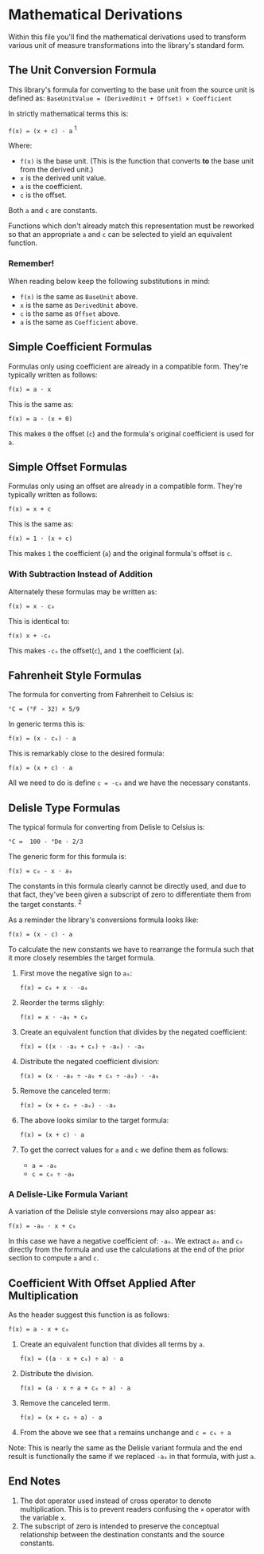 # Mathematical Derivations

Within this file you'll find the mathematical derivations used to transform various unit of measure transformations into the library's standard form.

## The Unit Conversion Formula

This library's formula for converting to the base unit from the source unit is defined as:
`BaseUnitValue = (DerivedUnit + Offset) × Coefficient`

In strictly mathematical terms this is:

`f(x) = (x + c) ⋅ a` <sup>1</sup>

Where:
- `f(x)` is the base unit. (This is the function that converts **to** the base unit from the derived unit.)
- `x` is the derived unit value.
- `a` is the coefficient.
- `c` is the offset.

Both `a` and `c` are constants.

Functions which don't already match this representation must be reworked so that an appropriate `a` and `c` can be selected to yield an equivalent function.

### Remember!

When reading below keep the following substitutions in mind:

- `f(x)` is the same as `BaseUnit` above.
- `x` is the same as `DerivedUnit` above.
- `c` is the same as `Offset` above.
- `a` is the same as `Coefficient` above.

## Simple Coefficient Formulas

Formulas only using coefficient are already in a compatible form. They're typically written as follows:

`f(x) = a ⋅ x`

This is the same as:

`f(x) = a ⋅ (x + 0)`

This makes `0` the offset (`c`) and the formula's original coefficient is used for `a`.

## Simple Offset Formulas

Formulas only using an offset are already in a compatible form. They're typically written as follows:

`f(x) = x + c` 

This is the same as: 

`f(x) = 1 ⋅ (x + c)`

This makes `1` the coefficient (`a`) and the original formula's offset is `c`.

### With Subtraction Instead of Addition

Alternately these formulas may be written as: 

`f(x) = x - c₀` 

This is identical to:

`f(x) x + -c₀`

This makes `-c₀` the offset(`c`), and `1` the coefficient (`a`).

## Fahrenheit Style Formulas

The formula for converting from Fahrenheit to Celsius is:

`°C = (°F - 32) × 5/9`

In generic terms this is:

`f(x) = (x - c₀) ⋅ a`

This is remarkably close to the desired formula:

`f(x) = (x + c) ⋅ a`

All we need to do is define `c = -c₀` and we have the necessary constants.

## Delisle Type Formulas

The typical formula for converting from Delisle to Celsius is:

`°C =  100 - °De ⋅ 2/3`

The generic form for this formula is: 

`f(x) = c₀ - x ⋅ a₀`

The constants in this formula clearly cannot be directly used, and due to that fact, they've been given a subscript of zero to differentiate them from the target constants. <sup>2</sup>

As a reminder the library's conversions formula looks like:

`f(x) = (x - c) ⋅ a`

To calculate the new constants we have to rearrange the formula such that it more closely resembles the target formula.

1. First move the negative sign to `a₀`:
  
   `f(x) = c₀ + x ⋅ -a₀`

2. Reorder the terms slighly:

   `f(x) = x ⋅ -a₀ + c₀`

3. Create an equivalent function that divides by the negated coefficient:

   `f(x) = ((x ⋅ -a₀ + c₀) ÷ -a₀) ⋅ -a₀`

4. Distribute the negated coefficient division:

   `f(x) = (x ⋅ -a₀ ÷ -a₀ + c₀ ÷ -a₀) ⋅ -a₀`

5. Remove the canceled term:

   `f(x) = (x + c₀ ÷ -a₀) ⋅ -a₀`

6. The above looks similar to the target formula:

   `f(x) = (x + c) ⋅ a`

7. To get the correct values for `a` and `c` we define them as follows:
   - `a = -a₀`
   - `c = c₀ ÷ -a₀`
   
### A Delisle-Like Formula Variant

A variation of the Delisle style conversions may also appear as:

`f(x) = -a₀ ⋅ x + c₀`

In this case we have a negative coefficient of: `-a₀`. We extract `a₀` and `c₀` directly from the formula and use the calculations at the end of the prior section to compute `a` and `c`.

## Coefficient With Offset Applied After Multiplication

As the header suggest this function is as follows:

`f(x) = a ⋅ x + c₀`

1. Create an equivalent function that divides all terms by `a`.

   `f(x) = ((a ⋅ x + c₀) ÷ a) ⋅ a`

2. Distribute the division.

   `f(x) = (a ⋅ x ÷ a + c₀ ÷ a) ⋅ a`

3. Remove the canceled term.

   `f(x) = (x + c₀ ÷ a) ⋅ a`

4. From the above we see that `a` remains unchange and `c = c₀ ÷ a`

Note: This is nearly the same as the Delisle variant formula and the end result is functionally the same if we replaced `-a₀` in that formula, with just `a`.

## End Notes

1. The dot operator used instead of cross operator to denote multiplication. This is to prevent readers confusing the `×` operator with the variable `x`. 
2. The subscript of zero is intended to preserve the conceptual relationship between the destination constants and the source constants.